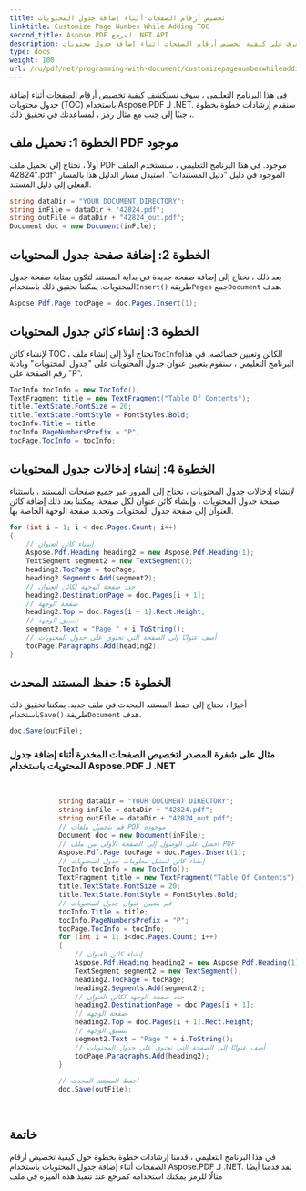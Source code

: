 ```yaml
---
title: تخصيص أرقام الصفحات أثناء إضافة جدول المحتويات
linktitle: Customize Page Numbes While Adding TOC
second_title: Aspose.PDF لمرجع .NET API
description: تعرف على كيفية تخصيص أرقام الصفحات أثناء إضافة جدول محتويات (TOC) باستخدام Aspose.PDF for .NET باستخدام هذا الدليل التفصيلي ومثال التعليمات البرمجية هذا.
type: docs
weight: 100
url: /ru/pdf/net/programming-with-document/customizepagenumbeswhileaddingtoc/
---
```


في هذا البرنامج التعليمي ، سوف نستكشف كيفية تخصيص أرقام الصفحات أثناء إضافة جدول محتويات (TOC) باستخدام Aspose.PDF لـ .NET. سنقدم إرشادات خطوة بخطوة ، جنبًا إلى جنب مع مثال رمز ، لمساعدتك في تحقيق ذلك.

## الخطوة 1: تحميل ملف PDF موجود

أولاً ، نحتاج إلى تحميل ملف PDF موجود. في هذا البرنامج التعليمي ، سنستخدم الملف "42824.pdf" الموجود في دليل "دليل المستندات". استبدل مسار الدليل هذا بالمسار الفعلي إلى دليل المستند.

```csharp
string dataDir = "YOUR DOCUMENT DIRECTORY";
string inFile = dataDir + "42824.pdf";
string outFile = dataDir + "42824_out.pdf";
Document doc = new Document(inFile);
```

## الخطوة 2: إضافة صفحة جدول المحتويات

 بعد ذلك ، نحتاج إلى إضافة صفحة جديدة في بداية المستند لتكون بمثابة صفحة جدول المحتويات. يمكننا تحقيق ذلك باستخدام`Insert()` طريقة`Pages` جمع`Document` هدف.

```csharp
Aspose.Pdf.Page tocPage = doc.Pages.Insert(1);
```

## الخطوة 3: إنشاء كائن جدول المحتويات

 لإنشاء كائن TOC ، نحتاج أولاً إلى إنشاء ملف`TocInfo`الكائن وتعيين خصائصه. في هذا البرنامج التعليمي ، سنقوم بتعيين عنوان جدول المحتويات على "جدول المحتويات" وبادئة رقم الصفحة على "P".

```csharp
TocInfo tocInfo = new TocInfo();
TextFragment title = new TextFragment("Table Of Contents");
title.TextState.FontSize = 20;
title.TextState.FontStyle = FontStyles.Bold;
tocInfo.Title = title;
tocInfo.PageNumbersPrefix = "P";
tocPage.TocInfo = tocInfo;
```

## الخطوة 4: إنشاء إدخالات جدول المحتويات

لإنشاء إدخالات جدول المحتويات ، نحتاج إلى المرور عبر جميع صفحات المستند ، باستثناء صفحة جدول المحتويات ، وإنشاء كائن عنوان لكل صفحة. يمكننا بعد ذلك إضافة كائن العنوان إلى صفحة جدول المحتويات وتحديد صفحة الوجهة الخاصة بها.

```csharp
for (int i = 1; i < doc.Pages.Count; i++)
{
    // إنشاء كائن العنوان
    Aspose.Pdf.Heading heading2 = new Aspose.Pdf.Heading(1);
    TextSegment segment2 = new TextSegment();
    heading2.TocPage = tocPage;
    heading2.Segments.Add(segment2);
    // حدد صفحة الوجهة لكائن العنوان
    heading2.DestinationPage = doc.Pages[i + 1];
    // صفحة الوجهة
    heading2.Top = doc.Pages[i + 1].Rect.Height;
    // تنسيق الوجهة
    segment2.Text = "Page " + i.ToString();
    // أضف عنوانًا إلى الصفحة التي تحتوي على جدول المحتويات
    tocPage.Paragraphs.Add(heading2);
}
```

## الخطوة 5: حفظ المستند المحدث

 أخيرًا ، نحتاج إلى حفظ المستند المحدث في ملف جديد. يمكننا تحقيق ذلك باستخدام`Save()` طريقة`Document` هدف.

```csharp
doc.Save(outFile);
```

### مثال على شفرة المصدر لتخصيص الصفحات المخدرة أثناء إضافة جدول المحتويات باستخدام Aspose.PDF لـ .NET

```csharp

            
			string dataDir = "YOUR DOCUMENT DIRECTORY";
            string inFile = dataDir + "42824.pdf";
            string outFile = dataDir + "42824_out.pdf";
            // قم بتحميل ملفات PDF موجودة
            Document doc = new Document(inFile);
            // احصل على الوصول إلى الصفحة الأولى من ملف PDF
            Aspose.Pdf.Page tocPage = doc.Pages.Insert(1);
            // إنشاء كائن لتمثيل معلومات جدول المحتويات
            TocInfo tocInfo = new TocInfo();
            TextFragment title = new TextFragment("Table Of Contents");
            title.TextState.FontSize = 20;
            title.TextState.FontStyle = FontStyles.Bold;
            // قم بتعيين عنوان جدول المحتويات
            tocInfo.Title = title;
            tocInfo.PageNumbersPrefix = "P";
            tocPage.TocInfo = tocInfo;
            for (int i = 1; i<doc.Pages.Count; i++)
            {
                // إنشاء كائن العنوان
                Aspose.Pdf.Heading heading2 = new Aspose.Pdf.Heading(1);
                TextSegment segment2 = new TextSegment();
                heading2.TocPage = tocPage;
                heading2.Segments.Add(segment2);
                // حدد صفحة الوجهة لكائن العنوان
                heading2.DestinationPage = doc.Pages[i + 1];
                // صفحة الوجهة
                heading2.Top = doc.Pages[i + 1].Rect.Height;
                // تنسيق الوجهة
                segment2.Text = "Page " + i.ToString();
                // أضف عنوانًا إلى الصفحة التي تحتوي على جدول المحتويات
                tocPage.Paragraphs.Add(heading2);
            }

            // احفظ المستند المحدث
            doc.Save(outFile);
            
        
```

## خاتمة

في هذا البرنامج التعليمي ، قدمنا إرشادات خطوة بخطوة حول كيفية تخصيص أرقام الصفحات أثناء إضافة جدول المحتويات باستخدام Aspose.PDF لـ .NET. لقد قدمنا أيضًا مثالًا للرمز يمكنك استخدامه كمرجع عند تنفيذ هذه الميزة في ملف

